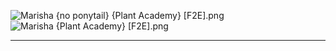 ![Marisha {no ponytail} {Plant Academy} [F2E].png](https://raw.githubusercontent.com/Klokinator/FE-Repo/main/Portrait%20Repository/FE01,%2003,%2011,%202%20Mugs%20(Shadow%20Dragon,%20Mystery,%20and%20Remakes)/Fullbodies/Marisha%20(no%20ponytail)%20%7BPlant%20Academy%7D%20%5BF2E%5D.png "Marisha {no ponytail} {Plant Academy} [F2E].png")![Marisha {Plant Academy} [F2E].png](https://raw.githubusercontent.com/Klokinator/FE-Repo/main/Portrait%20Repository/FE01,%2003,%2011,%202%20Mugs%20(Shadow%20Dragon,%20Mystery,%20and%20Remakes)/Fullbodies/Marisha%20%7BPlant%20Academy%7D%20%5BF2E%5D.png "Marisha {Plant Academy} [F2E].png")



----

